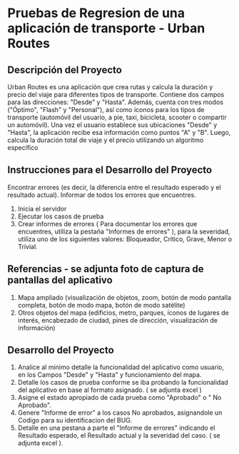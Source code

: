 # Pruebas de Regresion de una aplicación de transporte - Urban Routes

## Descripción del Proyecto

Urban Routes es una aplicación que crea rutas y calcula la duración y precio del viaje para diferentes tipos de transporte.
Contiene dos campos para las direcciones: "Desde" y "Hasta". Además, cuenta con tres modos ("Óptimo", "Flash" y "Personal"), así como íconos para los tipos de transporte (automóvil del usuario, a pie, taxi, bicicleta, scooter o compartir un automóvil).
Una vez el usuario establece sus ubicaciones "Desde" y "Hasta", la aplicación recibe esa información como puntos "A" y "B". Luego, calcula la duración total de viaje y el precio utilizando un algoritmo específico

## Instrucciones para el Desarrollo del Proyecto

Encontrar errores (es decir, la diferencia entre el resultado esperado y el resultado actual). Informar de todos los errores que encuentres.

1. Inicia el servidor
2. Ejecutar los casos de prueba
3. Crear informes de errores ( Para documentar los errores que encuentres, utiliza la pestaña "Informes de errores"  ), para la severidad, utiliza uno de los siguientes valores: Bloqueador, Crítico, Grave, Menor o Trivial.

## Referencias - se adjunta foto de captura de pantallas del aplicativo

1. Mapa ampliado (visualización de objetos, zoom, botón de modo pantalla completa, botón de modo mapa, botón de modo satélite)
2. Otros objetos del mapa (edificios, metro, parques, íconos de lugares de interés, encabezado de ciudad, pines de dirección, visualización de información)

## Desarrollo del Proyecto

1. Analice al minimo detalle la funcionalidad del aplicativo como usuario, en los Campos "Desde" y "Hasta" y funcionamiento del mapa.
2. Detalle los casos de prueba conforme se iba probando la funcionalidad del aplicativo en base al formato asignado. ( se adjunta excel )
3. Asigne el estado apropiado de cada prueba como "Aprobado" o " No Aprobado".
4. Genere "Informe de error" a los casos No aprobados, asignandole un Codigo para su identificacion del BUG.
5. Detalle en una pestana a parte el "Informe de errores" indicando el Resultado esperado, el Resultado actual y la severidad del caso. ( se adjunta excel ).







